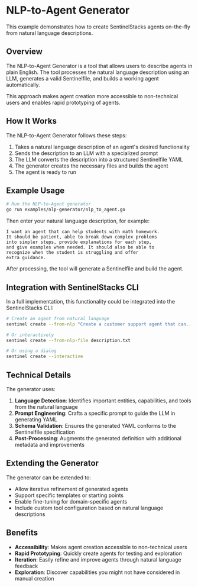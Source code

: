 # NLP-to-Agent Generator

This example demonstrates how to create SentinelStacks agents on-the-fly from natural language descriptions.

## Overview

The NLP-to-Agent Generator is a tool that allows users to describe agents in plain English. The tool processes the natural language description using an LLM, generates a valid Sentinelfile, and builds a working agent automatically.

This approach makes agent creation more accessible to non-technical users and enables rapid prototyping of agents.

## How It Works

The NLP-to-Agent Generator follows these steps:

1. Takes a natural language description of an agent's desired functionality
2. Sends the description to an LLM with a specialized prompt
3. The LLM converts the description into a structured Sentinelfile YAML
4. The generator creates the necessary files and builds the agent
5. The agent is ready to run

## Example Usage

```bash
# Run the NLP-to-Agent generator
go run examples/nlp-generator/nlp_to_agent.go
```

Then enter your natural language description, for example:

```
I want an agent that can help students with math homework.
It should be patient, able to break down complex problems
into simpler steps, provide explanations for each step,
and give examples when needed. It should also be able to
recognize when the student is struggling and offer
extra guidance.
```

After processing, the tool will generate a Sentinelfile and build the agent.

## Integration with SentinelStacks CLI

In a full implementation, this functionality could be integrated into the SentinelStacks CLI:

```bash
# Create an agent from natural language
sentinel create --from-nlp "Create a customer support agent that can..."

# Or interactively
sentinel create --from-nlp-file description.txt

# Or using a dialog
sentinel create --interactive
```

## Technical Details

The generator uses:

1. **Language Detection**: Identifies important entities, capabilities, and tools from the natural language
2. **Prompt Engineering**: Crafts a specific prompt to guide the LLM in generating YAML
3. **Schema Validation**: Ensures the generated YAML conforms to the Sentinelfile specification
4. **Post-Processing**: Augments the generated definition with additional metadata and improvements

## Extending the Generator

The generator can be extended to:

- Allow iterative refinement of generated agents
- Support specific templates or starting points
- Enable fine-tuning for domain-specific agents
- Include custom tool configuration based on natural language descriptions

## Benefits

- **Accessibility**: Makes agent creation accessible to non-technical users
- **Rapid Prototyping**: Quickly create agents for testing and exploration
- **Iteration**: Easily refine and improve agents through natural language feedback
- **Exploration**: Discover capabilities you might not have considered in manual creation 